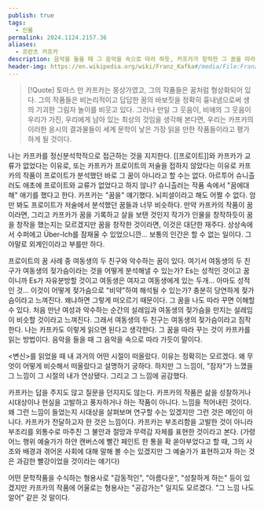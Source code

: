 ```yaml
---
publish: true
tags:
  - 인물
permalink: 2024.1124.2157.36
aliases:
  - 프란츠 카프카
description: 음악을 들을 때 그 음악을 속으로 따라 하듯, 카프카가 창작한 그 꿈을 따라 꾸는 것이 카프카를 읽는 방법이다
header-img: https://en.wikipedia.org/wiki/Franz_Kafka#/media/File:Franz_Kafka,_1923.jpg
---
```

> [!Quote] 토마스 만
> 카프카는 몽상가였고, 그의 작품들은 꿈처럼 형상화되어 있다. 그의 작품들은 비논리적이고 답답한 꿈의 바보짓을 정확히 흉내냄으로써 생의 기괴한 그림자 놀이를 비웃고 있다. 그러나 만일 그 웃음이, 비애의 그 웃음이 우리가 가진, 우리에게 남아 있는 최상의 것임을 생각해 본다면, 우리는 카프카의 이러한 응시의 결과물들이 세계 문학이 낳은 가장 읽을 만한 작품들이라고 평가하게 될 것이다.

나는 카프카를 정신분석학적으로 접근하는 것을 지지한다. [[프로이트]]와 카프카가 교류가 없었다는 이유로, 또는 카프카가 프로이트의 저술을 접하지 않았다는 이유로 카프카의 작품이 프로이트가 분석했던 바로 그 꿈이 아니라고 할 수는 없다. 아르투어 슈니츨러도 애초에 프로이트와 교류가 없었다고 하지 않나? 슈니츨러는 작품 속에서 "꿈에대해" 애기를 했다고 한다. 카프카는 "꿈을" 얘기했다. 뇌피셜이라고 해도 어쩔 수 없다. 암만 봐도 프로이트가 저술에서 분석했던 꿈들과 너무 비슷하다. 만약 카프카의 작품이 꿈이라면, 그리고 카프카가 꿈을 기록하고 살을 보탠 것인지 작가가 인물을 창작하듯이 꿈을 창작을 했는지는 모르겠지만 꿈을 창작한 것이라면, 이것은 대단한 재주다. 상상속에서 수퍼에고 Über-Ich를 잠재울 수 있었으니깐... 보통의 인간은 할 수 없는 일이다. 그야말로 외계인이라고 부를만 하다.

프로이트의 꿈 사례 중 여동생의 두 친구와 악수하는 꿈이 있다. 여기서 여동생의 두 친구가 여동생의 젖가슴이라는 것을 어떻게 분석해낼 수 있는가? Es는 성적인 것이고 꿈이니까 Es가 자유분방할 것이고 여동생은 여자고 여동생에게 있는 두개... 아마도 성적인 것... 이것이 어떻게 젖가슴으로 "비약"하여 해석될 수 있는가? 충분히 당연하게 젖가슴이라고 느껴진다. 왜냐하면 그렇게 떠오르기 때문이다. 그 꿈을 나도 따라 꾸면 이해할 수 있다. 처음 만난 여성과 악수하는 순간의 설레임과 여동생의 젖가슴을 만지는 설레임이 비슷할 것이라고 느껴진다. 그래서 여동생의 두 친구는 여동생의 젖가슴이라고 짐작한다. 나는 카프카도 이렇게 읽으면 된다고 생각한다. 그 꿈을 따라 꾸는 것이 카프카를 읽는 방법이다. 음악을 들을 때 그 음악을 속으로 따라 가듯이 말이다.

<변신>를 읽었을 때 내 과거의 어떤 시절이 떠올랐다. 이유는 정확히는 모르겠다. 왜 무엇이 어떻게 비슷해서 떠올랐다고 설명하기 궁하다. 하지만 그 느낌이, "잠자"가 느꼈을 그 느낌이 그 시절의 내가 연상됐다. 그리고 그 느낌에 공감했다.

카프카는 답을 주지도 않고 질문을 던지지도 않는다. 카프카의 작품은 삶을 성찰하거나 시대상이나 현실을 고발하고 풍자하거나 하는 작품이 아니다. 느낌을 적어내린 것이다. 왜 그런 느낌이 들었는지 시대상을 살펴보며 연구할 수는 있겠지만 그런 것은 메인이 아니다. 카프카가 전달하고자 한 것은 느낌이다. 카프카는 부조리함을 고발한 것이 아니라 부조리를 외통수로 마주친 그 불안과 절망과 무력감 자체를 표현한 것이라고 본다. (가령 어느 행위 예술가가 하얀 캔버스에 빨간 페인트 한 통을 확 쏟아부었다고 할 때, 그의 사조와 배경과 겪어온 사회에 대해 말해 볼 수는 있겠지만 그 예술가가 표현하고자 하는 것은 과감한 빨강이었을 것이라는 얘기다)

어떤 문학작품을 수식하는 형용사로 "감동적인", "아름다운", "성찰하게 하는" 등이 있겠지만 카프카의 작품에 어울로는 형용사는 "공감가는" 일지도 모르겠다. "그 느낌 나도 알어" 같은 것 말이다.
